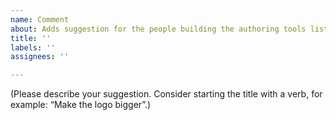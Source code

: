 ```yaml
---
name: Comment
about: Adds suggestion for the people building the authoring tools list
title: ''
labels: ''
assignees: ''

---
```


(Please describe your suggestion. Consider starting the title with a verb, for example: “Make the logo bigger”.)
